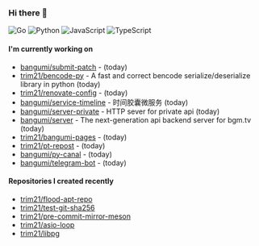 ### Hi there 👋

![Go](https://img.shields.io/badge/go-%2300ADD8.svg?style=for-the-badge&logo=go&logoColor=white)
![Python](https://img.shields.io/badge/python-3670A0?style=for-the-badge&logo=python&logoColor=ffdd54)
![JavaScript](https://img.shields.io/badge/javascript-%23323330.svg?style=for-the-badge&logo=javascript&logoColor=%23F7DF1E)
![TypeScript](https://img.shields.io/badge/typescript-%23007ACC.svg?style=for-the-badge&logo=typescript&logoColor=white)

#### I'm currently working on

- [bangumi/submit-patch](https://github.com/bangumi/submit-patch) -  (today)
- [trim21/bencode-py](https://github.com/trim21/bencode-py) - A fast and correct bencode serialize/deserialize library in python (today)
- [trim21/renovate-config](https://github.com/trim21/renovate-config) -  (today)
- [bangumi/service-timeline](https://github.com/bangumi/service-timeline) - 时间胶囊微服务 (today)
- [bangumi/server-private](https://github.com/bangumi/server-private) - HTTP sever for private api (today)
- [bangumi/server](https://github.com/bangumi/server) - The next-generation api backend server for bgm.tv (today)
- [trim21/bangumi-pages](https://github.com/trim21/bangumi-pages) -  (today)
- [trim21/pt-repost](https://github.com/trim21/pt-repost) -  (today)
- [bangumi/py-canal](https://github.com/bangumi/py-canal) -  (today)
- [bangumi/telegram-bot](https://github.com/bangumi/telegram-bot) -  (today)

#### Repositories I created recently

- [trim21/flood-apt-repo](https://github.com/trim21/flood-apt-repo)
- [trim21/test-git-sha256](https://github.com/trim21/test-git-sha256)
- [trim21/pre-commit-mirror-meson](https://github.com/trim21/pre-commit-mirror-meson)
- [trim21/asio-loop](https://github.com/trim21/asio-loop)
- [trim21/libpg](https://github.com/trim21/libpg)
